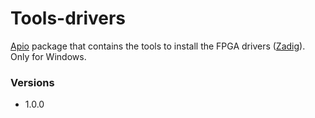 # Tools-drivers

[Apio](https://github.com/FPGAwars/apio) package that contains the tools to install the FPGA drivers ([Zadig](http://zadig.akeo.ie)). Only for Windows.

### Versions

* 1.0.0
